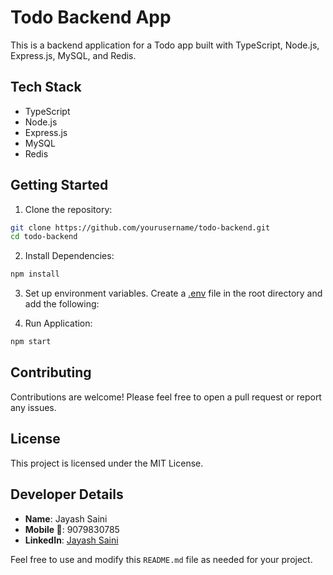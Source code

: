 # Todo Backend App

This is a backend application for a Todo app built with TypeScript, Node.js, Express.js, MySQL, and Redis.

## Tech Stack

- TypeScript
- Node.js
- Express.js
- MySQL
- Redis

## Getting Started

1. Clone the repository:

```bash
git clone https://github.com/yourusername/todo-backend.git
cd todo-backend
```

2. Install Dependencies:

```bash
npm install
```

3. Set up environment variables. Create a [.env](./.env-sample)
   file in the root directory and add the following:

4. Run Application:

```bash
npm start
```

## Contributing

Contributions are welcome! Please feel free to open a pull request or report any issues.

## License

This project is licensed under the MIT License.

## Developer Details

- **Name**: Jayash Saini
- **Mobile 📱**: 9079830785
- **LinkedIn**: [Jayash Saini](https://www.linkedin.com/in/jayash-saini-371bb0267/)

Feel free to use and modify this `README.md` file as needed for your project.
